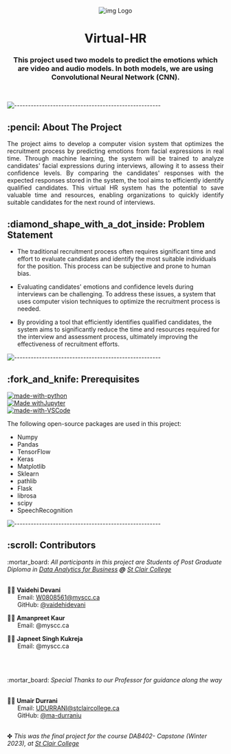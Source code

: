 
<p align="center"> 
  <img src="Template/Emotion_recognisation.gif" alt="img Logo" >
</p>
<h1 align="center"> Virtual-HR </h1>
<h3 align="center"> This project used two models to predict the emotions which are video and audio models. In both models, we are using Convolutional Neural Network (CNN).</h3>  

</br>


![-----------------------------------------------------](https://raw.githubusercontent.com/andreasbm/readme/master/assets/lines/rainbow.png)

<!-- ABOUT THE PROJECT -->
<h2 id="about-the-project"> :pencil: About The Project</h2>

<p align="justify"> 
 The project aims to develop a computer vision system that optimizes the recruitment process by predicting emotions from facial expressions in real time. Through machine learning, the system will be trained to analyze candidates' facial expressions during interviews, allowing it to assess their confidence levels. By comparing the candidates' responses with the expected responses stored in the system, the tool aims to efficiently identify qualified candidates. This virtual HR system has the potential to save valuable time and resources, enabling organizations to quickly identify suitable candidates for the next round of interviews.
</p>
<!-- PRE-PROCESSED DATA -->
<h2 id="Problem-statement"> :diamond_shape_with_a_dot_inside: Problem Statement</h2>

<p align="justify"> 

* The traditional recruitment process often requires significant time and effort to evaluate candidates and identify the most suitable individuals for the position. This process can be subjective and prone to human bias.

* Evaluating candidates' emotions and confidence levels during interviews can be challenging. To address these issues, a system that uses computer vision techniques to optimize the recruitment process is needed.

* By providing a tool that efficiently identifies qualified candidates, the system aims to significantly reduce the time and resources required for the interview and assessment process, ultimately improving the effectiveness of recruitment efforts. 
</p>

![-----------------------------------------------------](https://raw.githubusercontent.com/andreasbm/readme/master/assets/lines/rainbow.png)

<!-- PREREQUISITES -->
<h2 id="prerequisites"> :fork_and_knife: Prerequisites</h2>

[![made-with-python](https://img.shields.io/badge/Made%20with-Python-1f425f.svg)](https://www.python.org/) <br>
[![Made withJupyter](https://img.shields.io/badge/Made%20for-Jupyter-orange?style=for-the-badge&logo=Jupyter)](https://jupyter.org/try) <br>
[![made-with-VSCode](https://img.shields.io/badge/Made%20with-VSCode-1f425f.svg)](https://code.visualstudio.com/) <br>

<!--This project is written in Python programming language. <br>-->
The following open-source packages are used in this project:
* Numpy
* Pandas
* TensorFlow
* Keras
* Matplotlib
* Sklearn
* pathlib
* Flask
* librosa
* scipy
* SpeechRecognition

![-----------------------------------------------------](https://raw.githubusercontent.com/andreasbm/readme/master/assets/lines/rainbow.png)

<!-- CONTRIBUTORS -->
<h2 id="contributors"> :scroll: Contributors</h2>

<p>
  :mortar_board: <i>All participants in this project are Students of Post Graduate Diploma in <a href="https://www.stclaircollege.ca/programs/data-analytics-business">Data Analytics for Business</a> <b>@</b> <a href="https://www.stclaircollege.ca/">St Clair College</a></i> <br> <br>
   
  :man_student: <b>Vaidehi Devani </b> <br>
  &nbsp;&nbsp;&nbsp;&nbsp;&nbsp; Email: <a>W0808561@myscc.ca</a> <br>
  &nbsp;&nbsp;&nbsp;&nbsp;&nbsp; GitHub: <a href="https://github.com/Rajojla">@vaidehidevani</a> <br>
  
  :man_student: <b>Amanpreet Kaur</b> <br>
  &nbsp;&nbsp;&nbsp;&nbsp;&nbsp; Email: <a>@myscc.ca</a> <br>

  :man_student: <b>Japneet Singh Kukreja </b> <br>
  &nbsp;&nbsp;&nbsp;&nbsp;&nbsp; Email: <a>@myscc.ca</a> <br>
  
  
</p>
<br><br>
<p>
  :mortar_board: <i>Special Thanks to our Professor for guidance along the way</i> <br> <br>
     
  🧑‍🏫 <b>Umair Durrani</b> <br>
  &nbsp;&nbsp;&nbsp;&nbsp;&nbsp; Email: <a>UDURRANI@stclaircollege.ca</a> <br>
  &nbsp;&nbsp;&nbsp;&nbsp;&nbsp; GitHub: <a href="https://github.com/durraniu">@ma-durraniu</a> <br>
</p>

<br>
✤ <i>This was the final project for the course DAB402- Capstone (Winter 2023), at <a href="https://www.stclaircollege.ca/">St Clair College</a><i>


